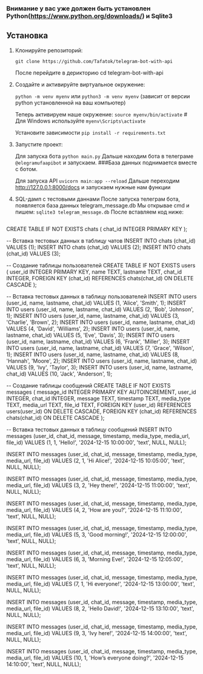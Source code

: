 
### Внимание у вас уже должен быть установлен Python(https://www.python.org/downloads/) и Sqlite3
## Установка

1. Клонируйте репозиторий:
    
    ```git clone https://github.com/Tafatok/telegram-bot-with-api```

    После перейдите в дерикторию cd telegram-bot-with-api

    

2. Создайте и активируйте виртуальное окружение:
    
    ```python -m venv myenv``` или ```python3 -m venv myenv``` (зависит от версии python установленной на ваш компьютер)
   
   Теперь активируем наше окружение:
   ```source myenv/bin/activate```  # Для Windows используйте ```myenv\Scripts\activate```

   Установите зависимости
    ```pip install -r requirements.txt```
   

4. Запустите проект:
    
    Для запуска бота
    ```python main.py```
    Дальше находим бота в телеграме ```@elegramufaapibot``` и запускаем.
    ###База данных поднимается вместе с ботом.
   
    Для запуска API
    ```uvicorn main:app --reload```
    Дальше переходим http://127.0.0.1:8000/docs и запускаем нужные нам функции
    


5. SQL-дамп с тестовыми даннами
    После запуска телеграм бота, появляется база данных telegram_message.db
    Мы открывае cmd и пишем:
    ```sqlite3 telegram_message.db```
    После вставляем код ниже:
    ```-- Создание таблицы чатов
CREATE TABLE IF NOT EXISTS chats (
    chat_id INTEGER PRIMARY KEY
);

-- Вставка тестовых данных в таблицу чатов
INSERT INTO chats (chat_id) VALUES (1);
INSERT INTO chats (chat_id) VALUES (2);
INSERT INTO chats (chat_id) VALUES (3);

-- Создание таблицы пользователей
CREATE TABLE IF NOT EXISTS users (
    user_id INTEGER PRIMARY KEY,
    name TEXT,
    lastname TEXT,
    chat_id INTEGER,
    FOREIGN KEY (chat_id) REFERENCES chats(chat_id) ON DELETE CASCADE
);

-- Вставка тестовых данных в таблицу пользователей
INSERT INTO users (user_id, name, lastname, chat_id) VALUES (1, 'Alice', 'Smith', 1);
INSERT INTO users (user_id, name, lastname, chat_id) VALUES (2, 'Bob', 'Johnson', 1);
INSERT INTO users (user_id, name, lastname, chat_id) VALUES (3, 'Charlie', 'Brown', 2);
INSERT INTO users (user_id, name, lastname, chat_id) VALUES (4, 'David', 'Williams', 2);
INSERT INTO users (user_id, name, lastname, chat_id) VALUES (5, 'Eve', 'Davis', 3);
INSERT INTO users (user_id, name, lastname, chat_id) VALUES (6, 'Frank', 'Miller', 3);
INSERT INTO users (user_id, name, lastname, chat_id) VALUES (7, 'Grace', 'Wilson', 1);
INSERT INTO users (user_id, name, lastname, chat_id) VALUES (8, 'Hannah', 'Moore', 2);
INSERT INTO users (user_id, name, lastname, chat_id) VALUES (9, 'Ivy', 'Taylor', 3);
INSERT INTO users (user_id, name, lastname, chat_id) VALUES (10, 'Jack', 'Anderson', 1);

-- Создание таблицы сообщений
CREATE TABLE IF NOT EXISTS messages (
    message_id INTEGER PRIMARY KEY AUTOINCREMENT,
    user_id INTEGER,
    chat_id INTEGER,
    message TEXT,
    timestamp TEXT,
    media_type TEXT,
    media_url TEXT,
    file_id TEXT,
    FOREIGN KEY (user_id) REFERENCES users(user_id) ON DELETE CASCADE,
    FOREIGN KEY (chat_id) REFERENCES chats(chat_id) ON DELETE CASCADE
);

-- Вставка тестовых данных в таблицу сообщений
INSERT INTO messages (user_id, chat_id, message, timestamp, media_type, media_url, file_id) 
VALUES (1, 1, 'Hello!', '2024-12-15 10:00:00', 'text', NULL, NULL);

INSERT INTO messages (user_id, chat_id, message, timestamp, media_type, media_url, file_id) 
VALUES (2, 1, 'Hi Alice!', '2024-12-15 10:05:00', 'text', NULL, NULL);

INSERT INTO messages (user_id, chat_id, message, timestamp, media_type, media_url, file_id) 
VALUES (3, 2, 'Hey there!', '2024-12-15 11:00:00', 'text', NULL, NULL);

INSERT INTO messages (user_id, chat_id, message, timestamp, media_type, media_url, file_id) 
VALUES (4, 2, 'How are you?', '2024-12-15 11:10:00', 'text', NULL, NULL);

INSERT INTO messages (user_id, chat_id, message, timestamp, media_type, media_url, file_id) 
VALUES (5, 3, 'Good morning!', '2024-12-15 12:00:00', 'text', NULL, NULL);

INSERT INTO messages (user_id, chat_id, message, timestamp, media_type, media_url, file_id) 
VALUES (6, 3, 'Morning Eve!', '2024-12-15 12:05:00', 'text', NULL, NULL);

INSERT INTO messages (user_id, chat_id, message, timestamp, media_type, media_url, file_id) 
VALUES (7, 1, 'Hi everyone!', '2024-12-15 13:00:00', 'text', NULL, NULL);

INSERT INTO messages (user_id, chat_id, message, timestamp, media_type, media_url, file_id) 
VALUES (8, 2, 'Hello David!', '2024-12-15 13:10:00', 'text', NULL, NULL);

INSERT INTO messages (user_id, chat_id, message, timestamp, media_type, media_url, file_id) 
VALUES (9, 3, 'Ivy here!', '2024-12-15 14:00:00', 'text', NULL, NULL);

INSERT INTO messages (user_id, chat_id, message, timestamp, media_type, media_url, file_id) 
VALUES (10, 1, 'How’s everyone doing?', '2024-12-15 14:10:00', 'text', NULL, NULL);
```